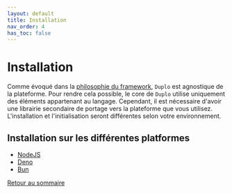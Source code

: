 ```yaml
---
layout: default
title: Installation
nav_order: 4
has_toc: false 
---
```


# Installation

Comme évoqué dans la [philosophie du framework](../introduction/#philosophie-du-framework), `Duplo` est agnostique de la plateforme. Pour rendre cela possible, le core de `Duplo` utilise uniquement des éléments appartenant au langage. Cependant, il est nécessaire d'avoir une librairie secondaire de portage vers la plateforme que vous utilisez. L'installation et l'initialisation seront différentes selon votre environnement.

## Installation sur les différentes platformes
- [NodeJS](./node-js)
- [Deno](./deno)
- [Bun](./bun)

[Retour au sommaire](..)
